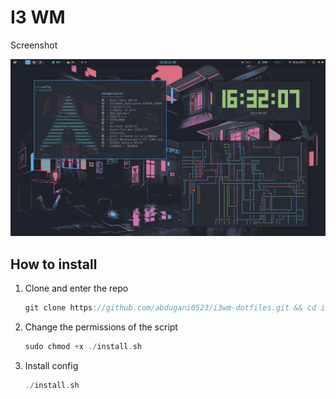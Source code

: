 # I3 WM
Screenshot

![Screenshot](./assets/Screenshot_1920x1080.png)

## How to install

1. Clone and enter the repo
    ```c 
    git clone https://github.com/abdugani0523/i3wm-dotfiles.git && cd i3wm-dotfiles
    ```
2. Change the permissions of the script
    ```c 
    sudo chmod +x ./install.sh
    ```
3. Install config
    ```c
    ./install.sh
    ```
